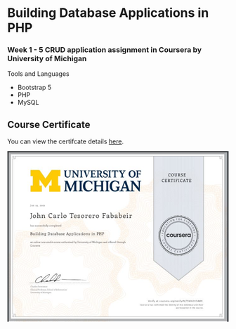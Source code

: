 # Building Database Applications in PHP

### Week 1 - 5 CRUD application assignment in Coursera by University of Michigan

Tools and Languages
* Bootstrap 5
* PHP
* MySQL

## Course Certificate

You can view the certifcate details [here](https://www.coursera.org/account/accomplishments/verify/NJ7SWA2HS4WK).

![Certificate](https://github.com/jcavenue/Building-Database-Application-in-PHP/blob/main/img/certificate.JPG)

